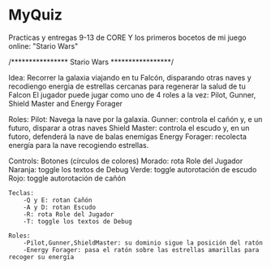 # MyQuiz
Practicas y entregas 9-13 de CORE
Y los primeros bocetos de mi juego online: "Stario Wars"


/****************
	Stario Wars
*****************/

Idea:
	Recorrer la galaxia viajando en tu Falcón, disparando otras naves y recodiengo energia de estrellas cercanas para regenerar la salud de tu Falcon
	El jugador puede jugar como uno de 4 roles a la vez: Pilot, Gunner, Shield Master and Energy Forager

Roles:
	Pilot: Navega la nave por la galaxia.
	Gunner: controla el cañón y, e un futuro, disparar a otras naves
	Shield Master: controla el escudo y, en un futoro, defenderá la nave de balas enemigas
	Energy Forager: recolecta energía para la nave recogiendo estrellas.



Controls:
	Botones (círculos de colores)
		Morado: rota Role del Jugador
		Naranja: toggle los textos de Debug
		Verde: toggle autorotación de escudo
		Rojo: toggle autorotación de cañón

	Teclas:	
		-Q y E: rotan Cañón
		-A y D: rotan Escudo
		-R: rota Role del Jugador
		-T: toggle los textos de Debug

	Roles:
		-Pilot,Gunner,ShieldMaster: su dominio sigue la posición del ratón
		-Energy Forager: pasa el ratón sobre las estrellas amarillas para recoger su energía